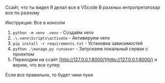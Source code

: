 Ссайт, что ты видел
Я делал все в VScode
В разхных интропретатохар все по разному


Инструкция:
Все в консоли
1) `python -m venv .venv` - Создаём venv
2) `.\.venv\Scripts\activate` - Активируем venv
3) `pip install -r requirements.txt` - Установка зависимостей
4) `python .\manage.py runsever` - Запускаем локальный сервак с проектом
5) Переходим на ссайт [http://127.0.0.1:8000/](http://127.0.0.1:8000/) и верим, что все супер

Если все правильно, то будет чики пуки
